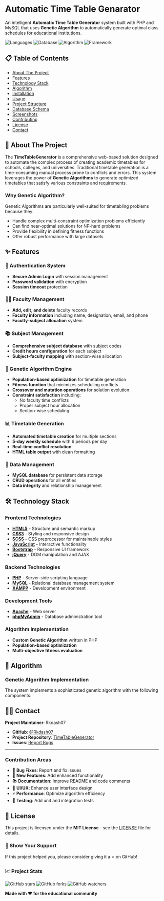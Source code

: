 # Automatic Time Table Genarator


An intelligent **Automatic Time Table Generator** system built with PHP and MySQL that uses **Genetic Algorithm** to automatically generate optimal class schedules for educational institutions.

![Languages](https://img.shields.io/badge/Languages-PHP%20%7C%20JavaScript%20%7C%20HTML%20%7C%20CSS-blue)
![Database](https://img.shields.io/badge/Database-MySQL-orange)
![Algorithm](https://img.shields.io/badge/Algorithm-Genetic%20Algorithm-green)
![Framework](https://img.shields.io/badge/Frontend-Bootstrap-purple)

## 📋 Table of Contents

- [About The Project](#about-the-project)
- [Features](#features)
- [Technology Stack](#technology-stack)
- [Algorithm](#algorithm)
- [Installation](#installation)
- [Usage](#usage)
- [Project Structure](#project-structure)
- [Database Schema](#database-schema)
- [Screenshots](#screenshots)
- [Contributing](#contributing)
- [License](#license)
- [Contact](#contact)

## 🎯 About The Project

The **TimeTableGenerator** is a comprehensive web-based solution designed to automate the complex process of creating academic timetables for schools, colleges, and universities. Traditional timetable generation is a time-consuming manual process prone to conflicts and errors. This system leverages the power of **Genetic Algorithms** to generate optimized timetables that satisfy various constraints and requirements.

### Why Genetic Algorithm?

Genetic Algorithms are particularly well-suited for timetabling problems because they:
- Handle complex multi-constraint optimization problems efficiently
- Can find near-optimal solutions for NP-hard problems
- Provide flexibility in defining fitness functions
- Offer robust performance with large datasets

## ✨ Features

### 🔐 Authentication System
- **Secure Admin Login** with session management
- **Password validation** with encryption
- **Session timeout** protection

### 👨‍🏫 Faculty Management
- **Add, edit, and delete** faculty records
- **Faculty information** including name, designation, email, and phone
- **Faculty-subject allocation** system

### 📚 Subject Management
- **Comprehensive subject database** with subject codes
- **Credit hours configuration** for each subject
- **Subject-faculty mapping** with section-wise allocation

### 🧬 Genetic Algorithm Engine
- **Population-based optimization** for timetable generation
- **Fitness function** that minimizes scheduling conflicts
- **Crossover and mutation operations** for solution evolution
- **Constraint satisfaction** including:
  - No faculty time conflicts
  - Proper subject hour allocation
  - Section-wise scheduling

### 📊 Timetable Generation
- **Automated timetable creation** for multiple sections
- **5-day weekly schedule** with 6 periods per day
- **Real-time conflict resolution**
- **HTML table output** with clean formatting

### 💾 Data Management
- **MySQL database** for persistent data storage
- **CRUD operations** for all entities
- **Data integrity** and relationship management

## 🛠️ Technology Stack

### **Frontend Technologies**
- **[HTML5](https://html.spec.whatwg.org/)** - Structure and semantic markup
- **[CSS3](https://www.w3.org/Style/CSS/)** - Styling and responsive design
- **[SCSS](https://sass-lang.com/)** - CSS preprocessor for maintainable styles
- **[JavaScript](https://developer.mozilla.org/en-US/docs/Web/JavaScript)** - Interactive functionality
- **[Bootstrap](https://getbootstrap.com/)** - Responsive UI framework
- **[jQuery](https://jquery.com/)** - DOM manipulation and AJAX

### **Backend Technologies**
- **[PHP](https://www.php.net/)** - Server-side scripting language
- **[MySQL](https://www.mysql.com/)** - Relational database management system
- **[XAMPP](https://www.apachefriends.org/)** - Development environment

### **Development Tools**
- **[Apache](https://httpd.apache.org/)** - Web server
- **[phpMyAdmin](https://www.phpmyadmin.net/)** - Database administration tool

### **Algorithm Implementation**
- **Custom Genetic Algorithm** written in PHP
- **Population-based optimization**
- **Multi-objective fitness evaluation**

## 🧬 Algorithm

### Genetic Algorithm Implementation

The system implements a sophisticated genetic algorithm with the following components:


## 👨‍💻 Contact

**Project Maintainer**: Rkdash07

- **GitHub**: [@Rkdash07](https://github.com/Rkdash07)
- **Project Repository**: [TimeTableGenerator](https://github.com/Rkdash07/TimeTableGenerator)
- **Issues**: [Report Bugs](https://github.com/Rkdash07/TimeTableGenerator/issues)

---


### Contribution Areas

- 🐛 **Bug Fixes**: Report and fix issues
- 🚀 **New Features**: Add enhanced functionality  
- 📚 **Documentation**: Improve README and code comments
- 🎨 **UI/UX**: Enhance user interface design
- ⚡ **Performance**: Optimize algorithm efficiency
- 🧪 **Testing**: Add unit and integration tests

## 📄 License

This project is licensed under the **MIT License** - see the [LICENSE](LICENSE) file for details.


### 🌟 Show Your Support

If this project helped you, please consider giving it a ⭐ on GitHub!

### 📈 Project Stats

![GitHub stars](https://img.shields.io/github/stars/Rkdash07/TimeTableGenerator?style=social)
![GitHub forks](https://img.shields.io/github/forks/Rkdash07/TimeTableGenerator?style=social)
![GitHub watchers](https://img.shields.io/github/watchers/Rkdash07/TimeTableGenerator?style=social)

**Made with ❤️ for the educational community**

